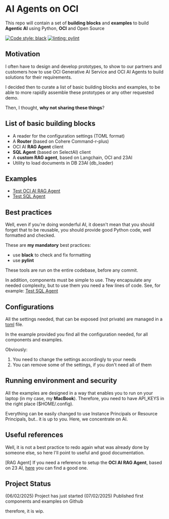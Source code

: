 # AI Agents on OCI
This repo will contain a set of **building blocks** and **examples** 
to build **Agentic AI** using Python, **OCI** and Open Source

[![Code style: black](https://img.shields.io/badge/code%20style-black-000000.svg)](https://github.com/psf/black)
[![linting: pylint](https://img.shields.io/badge/linting-pylint-yellowgreen)](https://github.com/pylint-dev/pylint)

## Motivation
I often have to design and develop prototypes, to show to our partners
and customers how to use OCI Generative AI Service and OCI AI Agents to build
solutions for their requirements.

I decided then to curate a list of basic building blocks and examples, to be able to more rapidly
assemble these prototypes or any other requested demo.

Then, I thought, **why not sharing these things**?

## List of basic building blocks
* A reader for the configuration settings (TOML format)
* A **Router** (based on Cohere Command-r-plus)
* OCI AI **RAG Agent** client
* **SQL Agent** (based on SelectAI) client
* A **custom RAG agent**, based on Langchain, OCI and 23AI
* Utility to load documents in DB 23AI (db_loader)

## Examples
* [Test OCI AI RAG Agent](./test_oci_rag_agent.py)
* [Test SQL Agent](./test_select_ai_sql_agent.ipynb)

## Best practices
Well, even if you're doing wonderful AI, it doesn't mean that you should forget that to be reusable, you should
provide good Python code, well formatted and checked.

These are **my mandatory** best practices:
* use **black** to check and fix formatting
* use **pylint**

These tools are run on the entire codebase, before any commit.

In addition, components must be simple to use. They encapsulate any needed complexity, but to use them you need a few lines of code.
See, for example: [Test SQL Agent](./test_select_ai_sql_agent.ipynb)

## Configurations
All the settings needed, that can be exposed (not private) are managed in a [toml](./config.toml) file. 

In the example provided you find all the configuration needed, for all components and examples.

Obviously:
1. You need to change the settings accordingly to your needs
2. You can remove some of the settings, if you don't need all of them

## Running environment and security
All the examples are designed in a way that enables you to run on your laptop (in my case, my **MacBook**). 
Therefore, you need to have API_KEYS in the right place ($HOME/.config).

Everything can be easily changed to use Instance Principals or Resource Principals, but.. it is up to you. Here, we concentrate on AI.

## Useful references
Well, it is not a best practice to redo again what was already done by someone else, so here I'll point to useful and good documentation.

[RAG Agent] If you need a reference to setup the **OCI AI RAG Agent**, based on 23 AI, [here](https://snicholspa.github.io/tips_tricks_howtos/oci_genai_service/genai_agents_vector_kb/#Task1:CreateOCIPoliciestoAccessOCIGenAIAgents) you can find a good one.

## Project Status
(06/02/2025) Project has just started
(07/02/2025) Published first components and examples on Github

therefore, it is wip.




